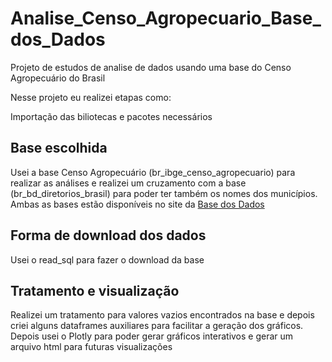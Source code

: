 # Analise_Censo_Agropecuario_Base_dos_Dados
 Projeto de estudos de analise de dados usando uma base do Censo Agropecuário do Brasil

Nesse projeto eu realizei etapas como:

Importação das biliotecas e pacotes necessários

## Base escolhida

Usei a base Censo Agropecuário (br_ibge_censo_agropecuario) para realizar as análises e realizei um cruzamento com a base 
(br_bd_diretorios_brasil) para poder ter também os nomes dos municípios. Ambas as bases estão disponíveis no site da [Base dos Dados](https://basedosdados.org/dataset?order_by=score)

## Forma de download dos dados

Usei o read_sql para fazer o download da base

## Tratamento e visualização

Realizei um tratamento para valores vazios encontrados na base e depois criei alguns dataframes auxiliares para facilitar a geração dos gráficos.
Depois usei o Plotly para poder gerar gráficos interativos e gerar um arquivo html para futuras visualizações

